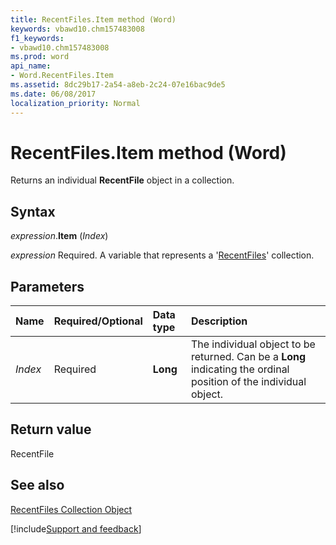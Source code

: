 ```yaml
---
title: RecentFiles.Item method (Word)
keywords: vbawd10.chm157483008
f1_keywords:
- vbawd10.chm157483008
ms.prod: word
api_name:
- Word.RecentFiles.Item
ms.assetid: 8dc29b17-2a54-a8eb-2c24-07e16bac9de5
ms.date: 06/08/2017
localization_priority: Normal
---
```



# RecentFiles.Item method (Word)

Returns an individual  **RecentFile** object in a collection.


## Syntax

_expression_.**Item** (_Index_)

_expression_ Required. A variable that represents a '[RecentFiles](Word.recentfiles.md)' collection.


## Parameters



|Name|Required/Optional|Data type|Description|
|:-----|:-----|:-----|:-----|
| _Index_|Required| **Long**|The individual object to be returned. Can be a  **Long** indicating the ordinal position of the individual object.|

## Return value

RecentFile


## See also


[RecentFiles Collection Object](Word.recentfiles.md)

[!include[Support and feedback](~/includes/feedback-boilerplate.md)]